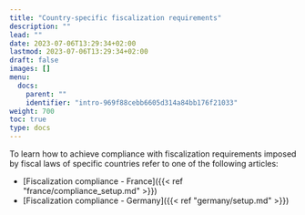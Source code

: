 ```yaml
---
title: "Country-specific fiscalization requirements"
description: ""
lead: ""
date: 2023-07-06T13:29:34+02:00
lastmod: 2023-07-06T13:29:34+02:00
draft: false
images: []
menu:
  docs:
    parent: ""
    identifier: "intro-969f88cebb6605d314a84bb176f21033"
weight: 700
toc: true
type: docs
---
```


To learn how to achieve compliance with fiscalization requirements imposed by fiscal laws of specific countries refer to one of the following articles:

- [Fiscalization compliance - France]({{< ref "france/compliance_setup.md" >}})
- [Fiscalization compliance - Germany]({{< ref "germany/setup.md" >}})